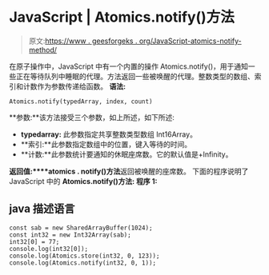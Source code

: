 # JavaScript | Atomics.notify()方法

> 原文:[https://www . geesforgeks . org/JavaScript-atomics-notify-method/](https://www.geeksforgeeks.org/javascript-atomics-notify-method/)

在原子操作中，JavaScript 中有一个内置的操作 Atomics.notify()，用于通知一些正在等待队列中睡眠的代理。方法返回一些被唤醒的代理。整数类型的数组、索引和计数作为参数传递给函数。
**语法:**

```
Atomics.notify(typedArray, index, count)
```

**参数:**该方法接受三个参数，如上所述，如下所述:

*   **typedarray:** 此参数指定共享整数类型数组 Int16Array。
*   **索引:**此参数指定数组中的位置，键入等待的时间。
*   **计数:**此参数统计要通知的休眠座席数。它的默认值是+Infinity。

**返回值:****atomics . notify()方法**返回被唤醒的座席数。
下面的程序说明了 JavaScript 中的 **Atomics.notify()方法:
**程序 1:**** 

## java 描述语言

```
const sab = new SharedArrayBuffer(1024);
const int32 = new Int32Array(sab);
int32[0] = 77;
console.log(int32[0]);
console.log(Atomics.store(int32, 0, 123));
console.log(Atomics.notify(int32, 0, 1));
```